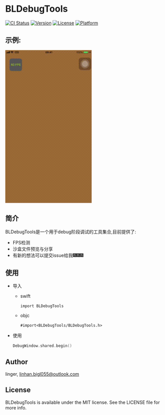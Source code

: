 # BLDebugTools

[![CI Status](http://img.shields.io/travis/158179948@qq.com/BLDebugTools.svg?style=flat)](https://travis-ci.org/158179948@qq.com/BLDebugTools)
[![Version](https://img.shields.io/cocoapods/v/BLDebugTools.svg?style=flat)](http://cocoapods.org/pods/BLDebugTools)
[![License](https://img.shields.io/cocoapods/l/BLDebugTools.svg?style=flat)](http://cocoapods.org/pods/BLDebugTools)
[![Platform](https://img.shields.io/cocoapods/p/BLDebugTools.svg?style=flat)](http://cocoapods.org/pods/BLDebugTools)



## 示例:

![demo](./ReadmeData/debugTools.gif)




## 简介

BLDebugTools是一个用于debug阶段调试的工具集合,目前提供了:

- FPS检测
- 沙盒文件预览与分享
- 有新的想法可以提交issue给我🎆🎆🎆

## 使用

- 导入

  - swift

    ```
    import BLDebugTools
    ```

  - objc

    ```
    #import<BLDebugTools/BLDebugTools.h>
    ```

- 使用

  ```swift
  DebugWindow.shared.begin()
  ```

## Author

linger, linhan.bigl055@outlook.com

## License

BLDebugTools is available under the MIT license. See the LICENSE file for more info.
